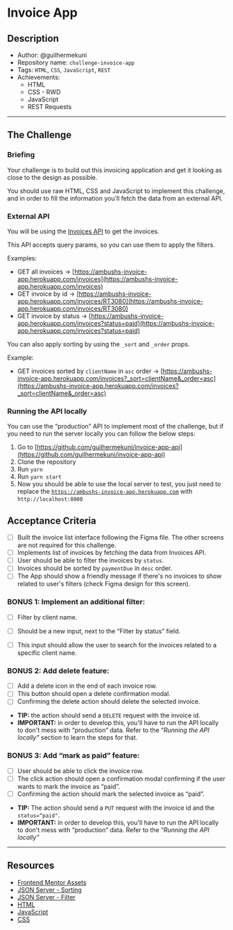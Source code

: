 
# Invoice App

## Description

- Author: @guilhermekuni
- Repository name: `challenge-invoice-app`
- Tags: `HTML`, `CSS`, `JavaScript`, `REST`
- Achievements:
  - HTML
  - CSS - RWD
  - JavaScript
  - REST Requests

---

## The Challenge

### Briefing
Your challenge is to build out this invoicing application and get it looking as close to the design as possible.

You should use raw HTML, CSS and JavaScript to implement this challenge, and in order to fill the information you'll fetch the data from an external API.


### External API
You will be using the [Invoices API](https://ambushs-invoice-app.herokuapp.com/) to get the invoices.

This API accepts query params, so you can use them to apply the filters.

Examples:
-   GET all invoices → [](https://ambushs-invoice-app.herokuapp.com/invoices)[https://ambushs-invoice-app.herokuapp.com/invoices](https://ambushs-invoice-app.herokuapp.com/invoices)
-   GET invoice by id → [](https://ambushs-invoice-app.herokuapp.com/invoices/RT3080)[https://ambushs-invoice-app.herokuapp.com/invoices/RT3080](https://ambushs-invoice-app.herokuapp.com/invoices/RT3080)
-   GET invoice by status → [](https://ambushs-invoice-app.herokuapp.com/invoices?status=paid)[https://ambushs-invoice-app.herokuapp.com/invoices?status=paid](https://ambushs-invoice-app.herokuapp.com/invoices?status=paid)

You can also apply sorting by using the `_sort` and `_order` props.

Example:

-   GET invoices sorted by `clientName` in `asc` order → [](https://ambushs-invoice-app.herokuapp.com/invoices?_sort=clientName&_order=asc)[https://ambushs-invoice-app.herokuapp.com/invoices?_sort=clientName&_order=asc](https://ambushs-invoice-app.herokuapp.com/invoices?_sort=clientName&_order=asc)


### Running the API locally
You can use the “production” API to implement most of the challenge, but if you need to run the server locally you can follow the below steps:

1.  Go to [](https://github.com/guilhermekuni/invoice-app-api)[https://github.com/guilhermekuni/invoice-app-api](https://github.com/guilhermekuni/invoice-app-api)
2.  Clone the repository
3.  Run `yarn`
4.  Run `yarn start`
5.  Now you should be able to use the local server to test, you just need to replace the [`https://ambushs-invoice-app.herokuapp.com`](https://ambushs-invoice-app.herokuapp.com/invoices) with `http://localhost:8000`

## Acceptance Criteria

- [ ] Built the invoice list interface following the Figma file. The other screens are not required for this challenge.
- [ ] Implements list of invoices by fetching the data from Invoices API.
- [ ] User should be able to filter the invoices by `status`.
- [ ] Invoices should be sorted by `paymentDue` in `desc` order.
- [ ] The App should show a friendly message if there's no invoices to show related to user's filters (check Figma design for this screen).

### BONUS 1: Implement an additional filter:
- [ ] Filter by client name.
- [ ] Should be a new input, next to the “Filter by status” field.
- [ ] This input should allow the user to search for the invoices related to a specific client name.


### BONUS 2: Add delete feature:
- [ ] Add a delete icon in the end of each invoice row.
- [ ] This button should open a delete confirmation modal.
- [ ] Confirming the delete action should delete the selected invoice.
- **TIP:** the action should send a `DELETE` request with the invoice id.
- **IMPORTANT:** in order to develop this, you'll have to run the API locally to don't mess with “production” data. Refer to the “_Running the API locally”_ section to learn the steps for that.


### BONUS 3: Add “mark as paid” feature:
- [ ] User should be able to click the invoice row.
- [ ] The click action should open a confirmation modal confirming if the user wants to mark the invoice as “paid”.
- [ ] Confirming the action should mark the selected invoice as “paid”.
-  **TIP:** The action should send a `PUT` request with the invoice id and the `status=“paid"`.
-  **IMPORTANT:** in order to develop this, you'll have to run the API locally to don't mess with “production” data. Refer to the “_Running the API locally”_

--- 
## Resources
-   [Frontend Mentor Assets](https://www.frontendmentor.io/challenges/invoice-app-i7KaLTQjl)
-   [JSON Server - Sorting](https://github.com/typicode/json-server#sort)
-   [JSON Server - Filter](https://github.com/typicode/json-server#filter)
-   [HTML](https://www.notion.so/HTML-bb4adb5992914407abcb31442fa8e6f1)
-   [JavaScript](https://www.notion.so/JavaScript-82853e990c65478a9792e9f733b539fe)
-   [CSS](https://www.notion.so/CSS-ed673e98698e451491b47e1349a5ecba)
